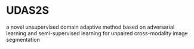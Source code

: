 # UDAS2S
a novel unsupervised domain adaptive method based on adversarial learning and semi-supervised learning for unpaired cross-modality image segmentation

